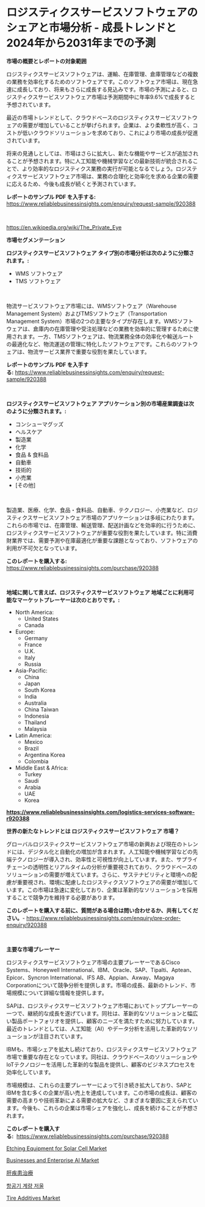 <p><h1>ロジスティクスサービスソフトウェアのシェアと市場分析 - 成長トレンドと2024年から2031年までの予測</h1></p><p><strong>市場の概要とレポートの対象範囲</strong></p>
<p><p>ロジスティクスサービスソフトウェアは、運輸、在庫管理、倉庫管理などの複数の業務を効率化するためのソフトウェアです。このソフトウェア市場は、現在急速に成長しており、将来もさらに成長する見込みです。市場の予測によると、ロジスティクスサービスソフトウェア市場は予測期間中に年率9.6%で成長すると予想されています。</p><p>最近の市場トレンドとして、クラウドベースのロジスティクスサービスソフトウェアの需要が増加していることが挙げられます。企業は、より柔軟性が高く、コストが低いクラウドソリューションを求めており、これにより市場の成長が促進されています。</p><p>将来の見通しとしては、市場はさらに拡大し、新たな機能やサービスが追加されることが予想されます。特に人工知能や機械学習などの最新技術が統合されることで、より効率的なロジスティクス業務の実行が可能となるでしょう。ロジスティクスサービスソフトウェア市場は、業務の合理化と効率化を求める企業の需要に応えるため、今後も成長が続くと予測されています。</p></p>
<p><strong>レポートのサンプル PDF を入手する:</strong> <a href="https://www.reliablebusinessinsights.com/enquiry/request-sample/920388">https://www.reliablebusinessinsights.com/enquiry/request-sample/920388</a></p>
<p>&nbsp;</p>
<p><a href="https://en.wikipedia.org/wiki/The_Private_Eye">https://en.wikipedia.org/wiki/The_Private_Eye</a></p>
<p><strong>市場セグメンテーション</strong></p>
<p><strong>ロジスティクスサービスソフトウェア タイプ別の市場分析は次のように分類されます。:</strong></p>
<p><ul><li>WMS ソフトウェア</li><li>TMS ソフトウェア</li></ul></p>
<p>&nbsp;</p>
<p><p>物流サービスソフトウェア市場には、WMSソフトウェア（Warehouse Management System）およびTMSソフトウェア（Transportation Management System）市場の2つの主要なタイプが存在します。WMSソフトウェアは、倉庫内の在庫管理や受注処理などの業務を効率的に管理するために使用されます。一方、TMSソフトウェアは、物流業務全体の効率化や輸送ルートの最適化など、物流運送の管理に特化したソフトウェアです。これらのソフトウェアは、物流サービス業界で重要な役割を果たしています。</p></p>
<p><strong>レポートのサンプル PDF を入手する:</strong>&nbsp;<a href="https://www.reliablebusinessinsights.com/enquiry/request-sample/920388">https://www.reliablebusinessinsights.com/enquiry/request-sample/920388</a></p>
<p>&nbsp;</p>
<p><strong> ロジスティクスサービスソフトウェア アプリケーション別の市場産業調査は次のように分類されます。:</strong></p>
<p><ul><li>コンシューマグッズ</li><li>ヘルスケア</li><li>製造業</li><li>化学</li><li>食品 & 食料品</li><li>自動車</li><li>技術的</li><li>小売業</li><li>[その他]</li></ul></p>
<p>&nbsp;</p>
<p><p>製造業、医療、化学、食品・食料品、自動車、テクノロジー、小売業など、ロジスティクスサービスソフトウェア市場のアプリケーションは多岐にわたります。これらの市場では、在庫管理、輸送管理、配送計画などを効率的に行うために、ロジスティクスサービスソフトウェアが重要な役割を果たしています。特に消費財業界では、需要予測や在庫最適化が重要な課題となっており、ソフトウェアの利用が不可欠となっています。</p></p>
<p><strong>このレポートを購入する:</strong>&nbsp; <a href="https://www.reliablebusinessinsights.com/purchase/920388">https://www.reliablebusinessinsights.com/purchase/920388</a></p>
<p>&nbsp;</p>
<p><strong>地域に関して言えば、ロジスティクスサービスソフトウェア 地域ごとに利用可能なマーケットプレーヤーは次のとおりです。:</strong></p>
<p><ul>
    <li>
        North America:
        <ul>
            <li>United States</li>
            <li>Canada</li>
        </ul>
    </li>
    <li>
        Europe:
        <ul>
            <li>Germany</li>
            <li>France</li>
            <li>U.K.</li>
            <li>Italy</li>
            <li>Russia</li>
        </ul>
    </li>
    <li>
        Asia-Pacific:
        <ul>
            <li>China</li>
            <li>Japan</li>
            <li>South Korea</li>
            <li>India</li>
            <li>Australia</li>
            <li>China Taiwan</li>
            <li>Indonesia</li>
            <li>Thailand</li>
            <li>Malaysia</li>
        </ul>
    </li>
    <li>
        Latin America:
        <ul>
            <li>Mexico</li>
            <li>Brazil</li>
            <li>Argentina Korea</li>
            <li>Colombia</li>
        </ul>
    </li>
    <li>
        Middle East & Africa:
        <ul>
            <li>Turkey</li>
            <li>Saudi</li>
            <li>Arabia</li>
            <li>UAE</li>
            <li>Korea</li>
        </ul>
    </li>
    </ul></p>
<p><strong><a href="https://www.reliablebusinessinsights.com/logistics-services-software-r920388">https://www.reliablebusinessinsights.com/logistics-services-software-r920388</a></strong>&nbsp;</p>
<p><strong>世界の新たなトレンドとは ロジスティクスサービスソフトウェア 市場？</strong></p>
<p><p>グローバルロジスティクスサービスソフトウェア市場の新興および現在のトレンドには、デジタル化と自動化の増加が含まれます。人工知能や機械学習などの先端テクノロジーが導入され、効率性と可視性が向上しています。また、サプライチェーンの透明性とリアルタイムの分析が重要視されており、クラウドベースのソリューションの需要が増えています。さらに、サステナビリティと環境への配慮が重要視され、環境に配慮したロジスティクスソフトウェアの需要が増加しています。この市場は急速に変化しており、企業は革新的なソリューションを採用することで競争力を維持する必要があります。</p></p>
<p><strong>このレポートを購入する前に、質問がある場合は問い合わせるか、共有してください。</strong>- <a href="https://www.reliablebusinessinsights.com/enquiry/pre-order-enquiry/920388">https://www.reliablebusinessinsights.com/enquiry/pre-order-enquiry/920388</a></p>
<p>&nbsp;</p>
<p><strong>主要な市場プレーヤー</strong></p>
<p><p>ロジスティクスサービスソフトウェア市場の主要プレーヤーであるCisco Systems、Honeywell International、IBM、Oracle、SAP、Tipalti、Aptean、Epicor、Syncron International、IFS AB、Appian、Axway、Magaya Corporationについて競争分析を提供します。市場の成長、最新のトレンド、市場規模について詳細な情報を提供します。</p><p>SAPは、ロジスティクスサービスソフトウェア市場においてトッププレーヤーの一つで、継続的な成長を遂げています。同社は、革新的なソリューションと幅広い製品ポートフォリオを提供し、顧客のニーズを満たすために努力しています。最近のトレンドとしては、人工知能（AI）やデータ分析を活用した革新的なソリューションが注目されています。</p><p>IBMも、市場シェアを拡大し続けており、ロジスティクスサービスソフトウェア市場で重要な存在となっています。同社は、クラウドベースのソリューションやIoTテクノロジーを活用した革新的な製品を提供し、顧客のビジネスプロセスを効率化しています。</p><p>市場規模は、これらの主要プレーヤーによって引き続き拡大しており、SAPとIBMを含む多くの企業が高い売上を達成しています。この市場の成長は、顧客の需要の高まりや技術革新による需要の拡大など、さまざまな要因に支えられています。今後も、これらの企業は市場シェアを強化し、成長を続けることが予想されます。</p></p>
<p><strong>このレポートを購入する:</strong>&nbsp;&nbsp;<a href="https://www.reliablebusinessinsights.com/purchase/920388">https://www.reliablebusinessinsights.com/purchase/920388</a></p>
<p><p><a href="https://github.com/xphhkedv5/Market-Research-Report-List-1/blob/main/etching-equipment-for-solar-cell-market.md">Etching Equipment for Solar Cell Market</a></p><p><a href="https://issuu.com/reportprime-2/docs/businesses-and-enterprise-ai-market-size-2030.pptx">Businesses and Enterprise AI Market</a></p><p><a href="https://github.com/DanykaKilback/Market-Research-Report-List-2/blob/main/1561272183125.md">肝疾患治療</a></p><p><a href="https://github.com/LuckeyCorbin/Market-Research-Report-List-1/blob/main/4301429185741.md">항공기 계량 저울</a></p><p><a href="https://www.linkedin.com/pulse/tire-additives-market-size-growth-trends-statistics-forecasts-5zv9c?trackingId=B8wORzIqga4q1bySN18LoQ%3D%3D">Tire Additives Market</a></p></p>